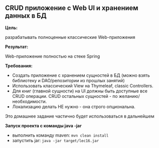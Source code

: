 ## CRUD приложение с Web UI и хранением данных в БД

**Цель:**

разрабатывать полноценные классические Web-приложения

**Результат:** 

Web-приложение полностью на стеке Spring

**Требования:**

* Создать приложение с хранением сущностей в БД (можно взять библиотеку и DAO/репозитории из прошлых занятий)
* Использовать классический View на Thymeleaf, classic Controllers.
* Для книг (главной сущности) на UI должны быть доступные все CRUD операции. CRUD остальных сущностей - по желанию/необходимости.
* Локализацию делать НЕ нужно - она строго опциональна.

Это домашнее задание частично будет использоваться в дальнейшем

**Запуск проекта с команды java -jar**
* выполнить команду maven: ```mvn clean install```
* запустить jar: ```java -jar target/lec16.jar```